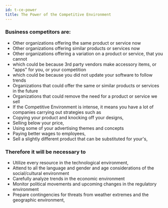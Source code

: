 ```yaml
---
id: t-ce-power
title: The Power of the Competitive Environment
---
```


### Business competitors are:
- Other organizations offering the same product or service now
- Other organizations offering similar products or services now
- Other organizations offering a variation on a product or service, that you cannot
- which could be because 3rd party vendors make accessory items, or "apps" for you, or your competition
- which could be because you did not update your software to follow trends
- Organizations that could offer the same or similar products or services in the future
- Organizations that could remove the need for a product or service we sell
- If the Competitive Environment is intense, it means you have a lot of companies carrying out strategies such as
- Copying your product and knocking off your designs,
- Selling below your price,
- Using some of your advertising themes and concepts
- Paying better wages to employees,
- Sell a slightly different product that can be substituted for your's,

### Therefore it will be necessary to
- Utilize every resource in the technological environment,
- Attend to all the language and gender and age considerations of the social/cultural environment
- Carefully analyze trends in the economic environment
- Monitor political movements and upcoming changes in the regulatory environment
- Prepare contingencies for threats from weather extremes and  the geographic environment,
